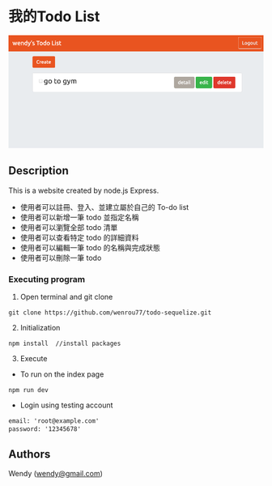 # 我的Todo List
![Index page about Restaurant List](./public/image/screenshot.png)

## Description

This is a website created by node.js Express. 
- 使用者可以註冊、登入、並建立屬於自己的 To-do list
- 使用者可以新增一筆 todo 並指定名稱
- 使用者可以瀏覽全部 todo 清單
- 使用者可以查看特定 todo 的詳細資料
- 使用者可以編輯一筆 todo 的名稱與完成狀態
- 使用者可以刪除一筆 todo


### Executing program

1. Open terminal and git clone
```
git clone https://github.com/wenrou77/todo-sequelize.git
```

2. Initialization
```
npm install  //install packages
```

3. Execute

- To run on the index page
```
npm run dev
```
- Login using testing account
```
email: 'root@example.com'
password: '12345678'
```

## Authors

Wendy (wendy@gmail.com)
